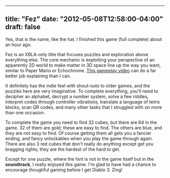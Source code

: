 
---
title: "Fez"
date: "2012-05-08T12:58:00-04:00"
draft: false
---

Yes, that is the name, like the hat. I finished this game (full complete) about an hour ago.

Fez is an XBLA-only title that focuses puzzles and exploration above everything else. The core mechanic is exploiting your perspective of an apparently 2D world to make matter in 3D space line up the way you want, similar to Paper Mario or Echochrome. [This gameplay video](http://vimeo.com/38466193) can do a far better job explaining than I can.

It definitely has the indie feel with shout-outs to older games, and the puzzles here are very imaginative. To complete everything, you'll need to decipher an alphabet, decrypt a number system, solve a few riddles, interpret codes through controller vibrations, translate a language of tetris blocks, scan QR codes, and many other tasks that I struggled with on more than one occasion.

To complete the game you need to find 32 cubes, but there are 64 in the game. 32 of them are gold; these are easy to find. The others are blue, and they are not easy to find. Of course getting them all gets you a fancier ending, and fancy unlockables when you play the game through again. There are also 3 red cubes that don't really do anything except get you bragging rights; they are the hardest of the hard to get.

Except for one puzzle, where the hint is not in the game itself but in the <strong>soundtrack</strong>, I really enjoyed this game. I'm glad to have had a chance to encourage thoughful gaming before I get Diablo 3. Zing!

